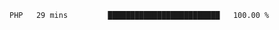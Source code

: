 
<!--START_SECTION:waka-->

```txt
PHP   29 mins         █████████████████████████   100.00 %
```

<!--END_SECTION:waka-->
